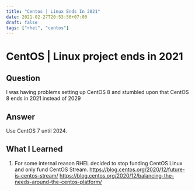 ```yaml
---
title: "Centos | Linux Ends In 2021"
date: 2021-02-27T20:53:56+07:00
draft: false
tags: ["rhel", "centos"]
---
```


# CentOS | Linux project ends in 2021

## Question

I was having problems setting up CentOS 8 and stumbled upon that CentOS 8 ends in 2021 instead of 2029

## Answer

Use CentOS 7 until 2024.

## What I Learned

1. For some internal reason RHEL decided to stop funding CentOS Linux and only fund CentOS Stream.
   https://blog.centos.org/2020/12/future-is-centos-stream/
   https://blog.centos.org/2020/12/balancing-the-needs-around-the-centos-platform/

